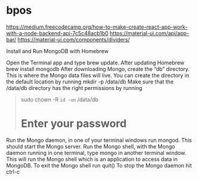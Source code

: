 # bpos

https://medium.freecodecamp.org/how-to-make-create-react-app-work-with-a-node-backend-api-7c5c48acb1b0
https://material-ui.com/api/app-bar/
https://material-ui.com/components/dividers/


Install and Run MongoDB with Homebrew

Open the Terminal app and type brew update.
After updating Homebrew brew install mongodb
After downloading Mongo, create the “db” directory. This is where the Mongo data files will live. You can create the directory in the default location by running mkdir -p /data/db
Make sure that the /data/db directory has the right permissions by running

> sudo chown -R `id -un` /data/db
> # Enter your password
Run the Mongo daemon, in one of your terminal windows run mongod. This should start the Mongo server.
Run the Mongo shell, with the Mongo daemon running in one terminal, type mongo in another terminal window. This will run the Mongo shell which is an application to access data in MongoDB.
To exit the Mongo shell run quit()
To stop the Mongo daemon hit ctrl-c

